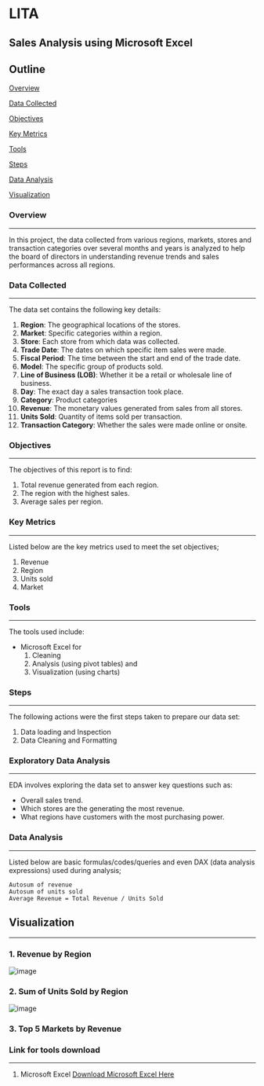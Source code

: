 # LITA
## Sales Analysis using Microsoft Excel
## Outline
[Overview](#overview)

[Data Collected](#data-collected)

[Objectives](#objectives)

[Key Metrics](#key-metrics)

[Tools](#tools)

[Steps](#steps)

[Data Analysis](#data-analysis)

[Visualization](#visualization)

### Overview
---
In this project, the data collected from various regions, markets, stores and transaction categories over several months and years is analyzed to help the board of directors in understanding revenue trends and sales performances across all regions.  

### Data Collected 
---
The data set contains the following key details:
1. **Region**: The geographical locations of the stores.
2. **Market**: Specific categories within a region.
3. **Store**: Each store from which data was collected.
4. **Trade Date**: The dates on which specific item sales were made.
5. **Fiscal Period**: The time between the start and end of the trade date.
6. **Model**: The specific group of products sold.
7. **Line of Business (LOB)**: Whether it be a retail or wholesale line of business.
8. **Day**: The exact day a sales transaction took place.
9. **Category**: Product categories
10. **Revenue**: The monetary values generated from sales from all stores.
11. **Units Sold**: Quantity of items sold per transaction.
12. **Transaction Category**: Whether the sales were made online or onsite.
    
### Objectives
---
The objectives of this report is to find:
1. Total revenue generated from each region.
2. The region with the highest sales.
3. Average sales per region.

### Key Metrics
---
Listed below are the key metrics used to meet the set objectives;
1. Revenue
2. Region
3. Units sold
4. Market

### Tools
---
The tools used include:
- Microsoft Excel for 
  1. Cleaning
  2. Analysis (using pivot tables) and 
  3. Visualization (using charts)

### Steps
---
The following actions were the first steps taken to prepare our data set:
1. Data loading and Inspection
2. Data Cleaning and Formatting

### Exploratory Data Analysis 
---
EDA involves exploring the data set to answer key questions such as:
- Overall sales trend.
- Which stores are the generating the most revenue.
- What regions have customers with the most purchasing power.

### Data Analysis
---
Listed below are basic formulas/codes/queries and even DAX (data analysis expressions) used during analysis; 
```
Autosum of revenue
Autosum of units sold
Average Revenue = Total Revenue / Units Sold
```
  
## Visualization
---
### 1. Revenue by Region 

![image](https://github.com/user-attachments/assets/cfbbfb6b-de7b-4715-adf8-2daee85132e5)


### 2. Sum of Units Sold by Region

![image](https://github.com/user-attachments/assets/bed03139-764f-487b-9437-7f2c7a8442be)


### 3. Top 5 Markets by Revenue





### Link for tools download
---
1. Microsoft Excel [Download Microsoft Excel Here](https://www.microsoft.com)




